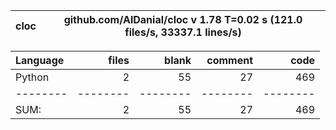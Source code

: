 cloc|github.com/AlDanial/cloc v 1.78  T=0.02 s (121.0 files/s, 33337.1 lines/s)
--- | ---

Language|files|blank|comment|code
:-------|-------:|-------:|-------:|-------:
Python|2|55|27|469
--------|--------|--------|--------|--------
SUM:|2|55|27|469

